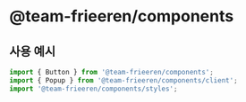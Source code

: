 # @team-frieeren/components

## 사용 예시

```ts
import { Button } from '@team-frieeren/components';
import { Popup } from '@team-frieeren/components/client';
import '@team-frieeren/components/styles';
```
